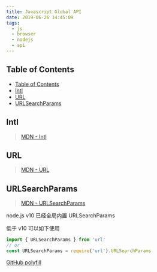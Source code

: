 ```yaml
---
title: Javascript Global API
date: 2019-06-26 14:45:09
tags:
  - js
  - browser
  - nodejs
  - api
---
```


## Table of Contents

- [Table of Contents](#Table-of-Contents)
- [Intl](#Intl)
- [URL](#URL)
- [URLSearchParams](#URLSearchParams)

## Intl

> [MDN - Intl](https://developer.mozilla.org/zh-CN/docs/Web/JavaScript/Reference/Global_Objects/Intl)

## URL

> [MDN - URL](https://developer.mozilla.org/en-US/docs/Web/API/URL)

## URLSearchParams

> [MDN - URLSearchParams](https://developer.mozilla.org/en-US/docs/Web/API/URLSearchParams)

node.js v10 已经全局内置 URLSearchParams

低于 v10 可以如下使用

```js
import { URLSearchParams } from 'url'
// or
const URLSearchParams = require('url').URLSearchParams
```

[GitHub polyfill](https://github.com/jerrybendy/url-search-params-polyfill)
